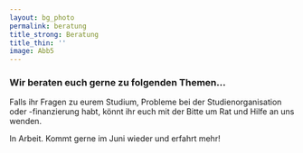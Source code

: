 ```yaml
---
layout: bg_photo
permalink: beratung
title_strong: Beratung
title_thin: ''
image: Abb5
---
```


### **Wir beraten euch gerne zu folgenden Themen...**

Falls ihr Fragen zu eurem Studium, Probleme bei der Studienorganisation oder -finanzierung habt, könnt ihr euch mit der Bitte um Rat und Hilfe an uns wenden.

In Arbeit. Kommt gerne im Juni wieder und erfahrt mehr!